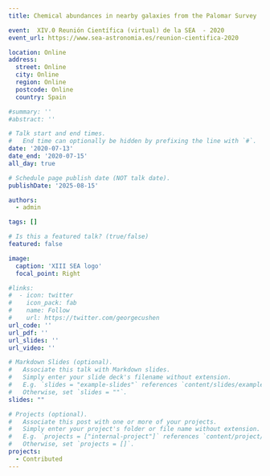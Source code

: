```yaml
---
title: Chemical abundances in nearby galaxies from the Palomar Survey

event:  XIV.0 Reunión Científica (virtual) de la SEA  - 2020
event_url: https://www.sea-astronomia.es/reunion-cientifica-2020

location: Online
address:
  street: Online
  city: Online
  region: Online
  postcode: Online
  country: Spain

#summary: ''
#abstract: ''

# Talk start and end times.
#   End time can optionally be hidden by prefixing the line with `#`.
date: '2020-07-13'
date_end: '2020-07-15'
all_day: true

# Schedule page publish date (NOT talk date).
publishDate: '2025-08-15'

authors:
  - admin

tags: []

# Is this a featured talk? (true/false)
featured: false

image:
  caption: 'XIII SEA logo'
  focal_point: Right

#links:
#  - icon: twitter
#    icon_pack: fab
#    name: Follow
#    url: https://twitter.com/georgecushen
url_code: ''
url_pdf: ''
url_slides: ''
url_video: ''

# Markdown Slides (optional).
#   Associate this talk with Markdown slides.
#   Simply enter your slide deck's filename without extension.
#   E.g. `slides = "example-slides"` references `content/slides/example-slides.md`.
#   Otherwise, set `slides = ""`.
slides: ""

# Projects (optional).
#   Associate this post with one or more of your projects.
#   Simply enter your project's folder or file name without extension.
#   E.g. `projects = ["internal-project"]` references `content/project/deep-learning/index.md`.
#   Otherwise, set `projects = []`.
projects:
  - Contributed
---
```


